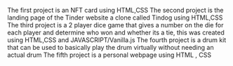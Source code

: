 The first project is an NFT card using HTML,CSS
The second project is the landing page of the Tinder website a clone called Tindog using HTML,CSS
The third project is a 2 player dice game that gives a number on the die for each player and determine who won and whether its a tie, this was created using HTML,CSS and JAVASCRIPT/Vanilla.js
The fourth project is a drum kit that can be used to basically play the drum virtually without needing an actual drum
The fifth project is a personal webpage using HTML , CSS
